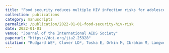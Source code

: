 ```yaml
---
title: "Food security reduces multiple HIV infection risks for adolescent mothers in South Africa: A cross-sectional study"
collection: publications
category: manuscripts
permalink: /publication/2022-01-01-food-security-hiv-risk
date: 2022-01-01
venue: "Journal of the International AIDS Society"
paperurl: "https://doi.org/jia2.25928"
citation: "Rudgard WE*, Cluver LD*, Toska E, Orkin M, Ibrahim M, Langwenya N, Kuo C, Xaba N, Roehm K, Smith M, Yates R, Sherr L (2022) Food security reduces multiple HIV infection risks for adolescent mothers in South Africa: A cross-sectional study. Journal of the International AIDS Society."
---
```

